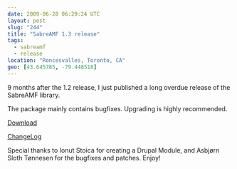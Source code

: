 ```yaml
---
date: 2009-06-28 06:29:24 UTC
layout: post
slug: "244"
title: "SabreAMF 1.3 release"
tags:
  - sabreamf
  - release
location: "Roncesvalles, Toronto, CA"
geo: [43.645785, -79.448518]
---
```

<p>9 months after the 1.2 release, I just published a long overdue release of the SabreAMF library.</p>

<p>The package mainly contains bugfixes. Upgrading is highly recommended.</p>

<p><a href="http://code.google.com/p/sabreamf/downloads/list">Download</a></p>
<p><a href="http://code.google.com/p/sabreamf/source/browse/trunk/ChangeLog">ChangeLog</a></p>

<p>Special thanks to Ionut Stoica for creating a Drupal Module, and Asbjørn Sloth Tønnesen for the bugfixes and patches. Enjoy!</p>
